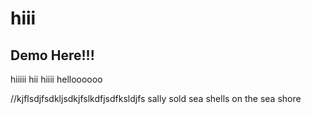 # hiii
## Demo Here!!!
hiiiii hii hiiii helloooooo

//kjflsdjfsdkljsdkjfslkdfjsdfksldjfs sally sold sea shells on the sea shore
